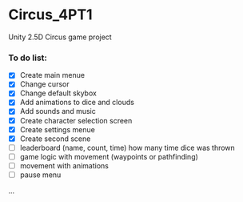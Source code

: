 # Circus_4PT1
Unity 2.5D Circus game project

### To do list:
- [x] Create main menue
- [x] Change cursor
- [x] Change default skybox
- [x] Add animations to dice and clouds
- [x] Add sounds and music
- [x] Create character selection screen
- [x] Create settings menue
- [x] Create second scene
- [ ] leaderboard (name, count, time) how many time dice was thrown 
- [ ] game logic with movement (waypoints or pathfinding)
- [ ] movement with animations
- [ ] pause menu 

...
